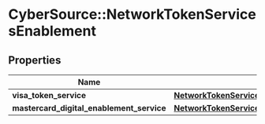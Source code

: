 # CyberSource::NetworkTokenServicesEnablement

## Properties
Name | Type | Description | Notes
------------ | ------------- | ------------- | -------------
**visa_token_service** | [**NetworkTokenServicesEnablementVisaTokenService**](NetworkTokenServicesEnablementVisaTokenService.md) |  | [optional] 
**mastercard_digital_enablement_service** | [**NetworkTokenServicesEnablementMastercardDigitalEnablementService**](NetworkTokenServicesEnablementMastercardDigitalEnablementService.md) |  | [optional] 


